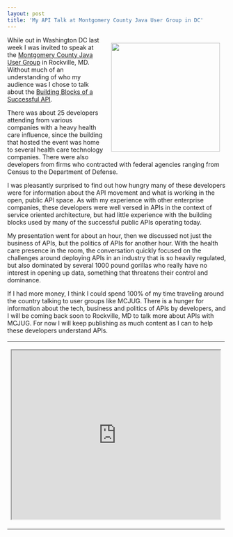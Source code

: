 ```yaml
---
layout: post
title: 'My API Talk at Montgomery County Java User Group in DC'
---
```

<p><img style="padding: 15px;" src="http://kinlane-productions.s3.amazonaws.com/events/mcjug-rockville-md/mcjug_logo.png" alt="" width="250" align="right" /></p>
<p>While out in Washington DC last week I was invited to speak at the <a title="Montgomery County Java Users Group" href="http://www.mcjug.org/">Montgomery County Java User Group</a> in Rockville, MD.  Without much of an understanding of who my audience was I chose to talk about the <a title="Building Blocks of a Successful API" href="http://apievangelist.com/2012/08/12/the-building-blocks-of-a-successful-api/">Building Blocks of a Successful API</a>.</p>
<p>There was about 25 developers attending from various companies with a heavy health care influence, since the building that hosted the event was home to several health care technology companies.   There were also developers from firms who contracted with federal agencies ranging from Census to the Department of Defense.</p>
<p>I was pleasantly surprised to find out how hungry many of these developers were for information about the API movement and what is working in the open, public API space.  As with my experience with other enterprise companies, these developers were well versed in APIs in the context of service oriented architecture, but had little experience with the building blocks used by many of the successful public APIs operating today.</p>
<p>My presentation went for about an hour, then we discussed not just the business of APIs, but the politics of APIs for another hour.  With the health care presence in the room, the conversation quickly focused on the challenges around deploying APIs in an industry that is so heavily regulated, but also dominated by several 1000 pound gorillas who really have no interest in opening up data, something that threatens their control and dominance.</p>
<p>If I had more money, I think I could spend 100% of my time traveling around the country talking to user groups like MCJUG.  There is a hunger for information about the tech, business and politics of APIs by developers, and I will be coming back soon to Rockville, MD to talk more about APIs with MCJUG. For now I will keep publishing as much content as I can to help these developers understand APIs.</p>
<table cellpadding="5" align="center">
<tbody>
<tr>
<td>
<p><iframe src="https://docs.google.com/presentation/embed?id=18iuifAeRr6GkxIw2XMMDqH4TtZysG1cNGGlrz-1Atz4&amp;start=false&amp;loop=false&amp;delayms=3000" width="480" height="389" align="center"></iframe></p>
</td>
</tr>
</tbody>
</table>
